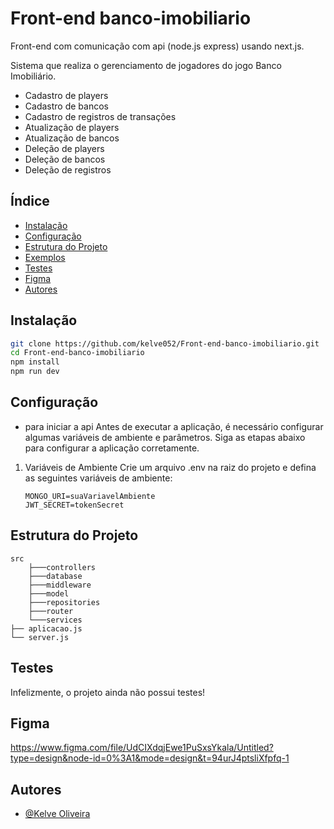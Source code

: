 # Front-end banco-imobiliario

Front-end com comunicação com api (node.js express) usando next.js.

Sistema que realiza o gerenciamento de jogadores do jogo Banco Imobiliário.
- Cadastro de players
- Cadastro de bancos
- Cadastro de registros de transações
- Atualização de players
- Atualização de bancos
- Deleção de players
- Deleção de bancos
- Deleção de registros

## Índice

- [Instalação](#instalação)
- [Configuração](#configuração)
- [Estrutura do Projeto](#estrutura-do-projeto)
- [Exemplos](#exemplos)
- [Testes](#testes)
- [Figma](#figma)
- [Autores](#autores)

## Instalação

```bash
git clone https://github.com/kelve052/Front-end-banco-imobiliario.git
cd Front-end-banco-imobiliario
npm install
npm run dev
```

## Configuração
- para iniciar a api
Antes de executar a aplicação, é necessário configurar algumas variáveis de ambiente e parâmetros. Siga as etapas abaixo para configurar a aplicação corretamente.

1. Variáveis de Ambiente
   Crie um arquivo .env na raiz do projeto e defina as seguintes variáveis de ambiente:

   ```env
   MONGO_URI=suaVariavelAmbiente
   JWT_SECRET=tokenSecret
   ```

## Estrutura do Projeto

```
src
    ├───controllers
    ├───database
    ├───middleware
    ├───model
    ├───repositories
    ├───router
    └───services
├── aplicacao.js
└── server.js
```

## Testes

Infelizmente, o projeto ainda não possui testes!

## Figma
https://www.figma.com/file/UdCIXdqjEwe1PuSxsYkala/Untitled?type=design&node-id=0%3A1&mode=design&t=94urJ4ptsliXfpfq-1

## Autores
- [@Kelve Oliveira](https://github.com/kelve052)